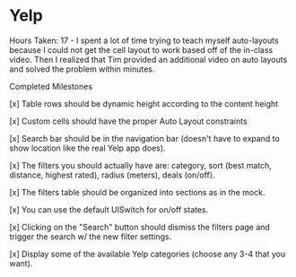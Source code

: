 # Yelp

Hours Taken: 17 - I spent a lot of time trying to teach myself auto-layouts because I could not get the cell layout to work based off of the in-class video. Then I realized that Tim provided an additional video on auto layouts and solved the problem within minutes.

Completed Milestones

[x] Table rows should be dynamic height according to the content height

[x] Custom cells should have the proper Auto Layout constraints

[x] Search bar should be in the navigation bar (doesn't have to expand to show location like the real Yelp app does).

[x] The filters you should actually have are: category, sort (best match, distance, highest rated), radius (meters), deals (on/off).

[x] The filters table should be organized into sections as in the mock.

[x] You can use the default UISwitch for on/off states.

[x] Clicking on the "Search" button should dismiss the filters page and trigger the search w/ the new filter settings.

[x] Display some of the available Yelp categories (choose any 3-4 that you want).
